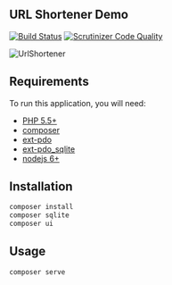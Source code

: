 ## URL Shortener Demo

[![Build Status](https://travis-ci.org/AlexMasterov/url-shortener-demo.svg)](https://travis-ci.org/AlexMasterov/url-shortener-demo)
[![Scrutinizer Code Quality](https://scrutinizer-ci.com/g/AlexMasterov/url-shortener-demo/badges/quality-score.png?b=master)](https://scrutinizer-ci.com/g/AlexMasterov/url-shortener-demo/?branch=master)

![UrlShortener](https://raw.githubusercontent.com/AlexMasterov/url-shortener-demo/master/url-shortener.png)

## Requirements
To run this application, you will need:

 * [PHP 5.5+](https://secure.php.net/downloads.php)
 * [composer](https://getcomposer.org/)
 * [ext-pdo](http://php.net/manual/en/book.pdo.php)
 * [ext-pdo_sqlite](http://php.net/manual/en/ref.pdo-sqlite.php)
 * [nodejs 6+](https://nodejs.org/en/download/current/)

## Installation

```sh
composer install
composer sqlite
composer ui
```

## Usage

```sh
composer serve
```
